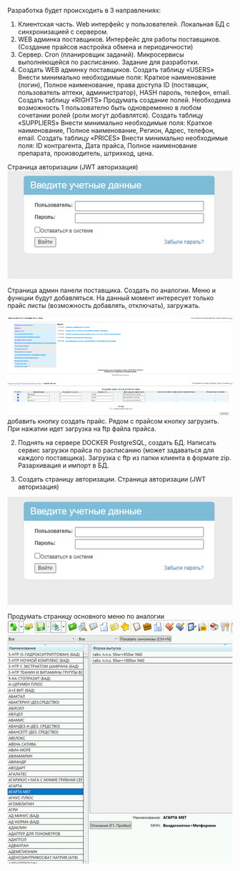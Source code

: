 Разработка будет происходить в 3 направлениях:
1.	Клиентская часть. Web интерфейс у пользователей. Локальная БД с синхронизацией с сервером.
2.	WEB админка поставщиков. Интерфейс для работы поставщиков. (Создание прайсов настройка обмена и периодичности)
3.	Сервер. Cron (планировщик заданий). Микросервисы выполняющейся по расписанию.
Задание для разработки.
1.	Создать  WEB админку поставщиков.
Создать таблицу «USERS»
Внести минимально необходимые поля: Краткое наименование (логин), Полное наименование, права доступа ID (поставщик, пользователь аптеки, администратор), HASH пароль, телефон, email. 
Создать таблицу «RIGHTS»
Продумать создание полей. Необходима возможность 1 пользователю быть одновременно в любом сочетании ролей (роли могут добавлятся).
Создать таблицу «SUPPLIERS»
Внести минимально необходимые поля: Краткое наименование, Полное наименование, Регион, Адрес, телефон, email. 
Создать таблицу «PRICES»
Внести минимально необходимые поля: ID контрагента, Дата прайса, Полное наименование препарата, производитель, штрихкод, цена.

Страница авторизации (JWT авторизация)
![alt text](image.png)
 
Страница админ панели поставщика.
Создать по аналогии. Меню и функции будут добавляться.
На данный момент интересует только прайс листы (возможность добавлять, отключать), загружать. 

![alt text](image-1.png) 
![alt text](image-2.png)
добавить кнопку создать прайс.
Рядом с прайсом кнопку загрузить. При нажатии идет загрузка на ftp файла прайса.

2.	Поднять на сервере DOCKER PostgreSQL, создать БД.
Написать сервис загрузки прайса по расписанию (может задаваться для каждого поставщика).
Загрузка с ftp из папки клиента в формате zip. Разархивация и импорт в БД.

3.	Создать страницу авторизации.
Страница авторизации (JWT авторизация)

![alt text](image-3.png)
 
 
Продумать страницу основного меню по аналогии
![alt text](image-4.png)
 
